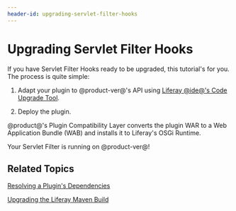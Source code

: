 ```yaml
---
header-id: upgrading-servlet-filter-hooks
---
```


# Upgrading Servlet Filter Hooks

If you have Servlet Filter Hooks ready to be upgraded, this tutorial's for you.
The process is quite simple:

1.  Adapt your plugin to @product-ver@'s API using
    [Liferay @ide@'s Code Upgrade Tool](/docs/7-0/tutorials/-/knowledge_base/t/adapting-to-liferay-7s-api-with-the-code-upgrade-tool).

2.  Deploy the plugin.

@product@'s Plugin Compatibility Layer converts the plugin WAR to a Web
Application Bundle (WAB) and installs it to Liferay's OSGi Runtime. 

Your Servlet Filter is running on @product-ver@!

## Related Topics

[Resolving a Plugin's Dependencies](/docs/7-0/tutorials/-/knowledge_base/t/resolving-a-plugins-dependencies)

[Upgrading the Liferay Maven Build](/docs/7-0/tutorials/-/knowledge_base/t/upgrading-the-liferay-maven-build)
